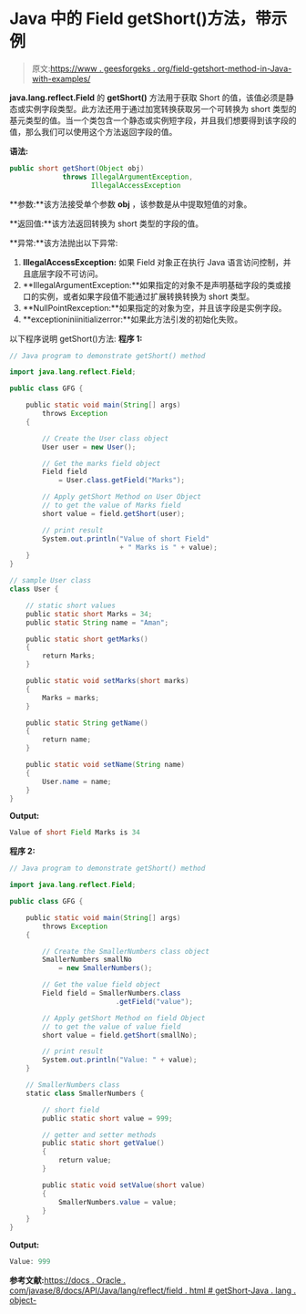 # Java 中的 Field getShort()方法，带示例

> 原文:[https://www . geesforgeks . org/field-getshort-method-in-Java-with-examples/](https://www.geeksforgeeks.org/field-getshort-method-in-java-with-examples/)

**java.lang.reflect.Field** 的 **getShort()** 方法用于获取 Short 的值，该值必须是静态或实例字段类型。此方法还用于通过加宽转换获取另一个可转换为 short 类型的基元类型的值。当一个类包含一个静态或实例短字段，并且我们想要得到该字段的值，那么我们可以使用这个方法返回字段的值。

**语法:**

```java
public short getShort(Object obj)
             throws IllegalArgumentException,
                    IllegalAccessException

```

**参数:**该方法接受单个参数 **obj** ，该参数是从中提取短值的对象。

**返回值:**该方法返回转换为 short 类型的字段的值。

**异常:**该方法抛出以下异常:

1.  **IllegalAccessException:** 如果 Field 对象正在执行 Java 语言访问控制，并且底层字段不可访问。
2.  **IllegalArgumentException:**如果指定的对象不是声明基础字段的类或接口的实例，或者如果字段值不能通过扩展转换转换为 short 类型。
3.  **NullPointRexception:**如果指定的对象为空，并且该字段是实例字段。
4.  **exceptioniniinitializerror:**如果此方法引发的初始化失败。

以下程序说明 getShort()方法:
**程序 1:**

```java
// Java program to demonstrate getShort() method

import java.lang.reflect.Field;

public class GFG {

    public static void main(String[] args)
        throws Exception
    {

        // Create the User class object
        User user = new User();

        // Get the marks field object
        Field field
            = User.class.getField("Marks");

        // Apply getShort Method on User Object
        // to get the value of Marks field
        short value = field.getShort(user);

        // print result
        System.out.println("Value of short Field"
                           + " Marks is " + value);
    }
}

// sample User class
class User {

    // static short values
    public static short Marks = 34;
    public static String name = "Aman";

    public static short getMarks()
    {
        return Marks;
    }

    public static void setMarks(short marks)
    {
        Marks = marks;
    }

    public static String getName()
    {
        return name;
    }

    public static void setName(String name)
    {
        User.name = name;
    }
}
```

**Output:**

```java
Value of short Field Marks is 34

```

**程序 2:**

```java
// Java program to demonstrate getShort() method

import java.lang.reflect.Field;

public class GFG {

    public static void main(String[] args)
        throws Exception
    {

        // Create the SmallerNumbers class object
        SmallerNumbers smallNo
            = new SmallerNumbers();

        // Get the value field object
        Field field = SmallerNumbers.class
                          .getField("value");

        // Apply getShort Method on field Object
        // to get the value of value field
        short value = field.getShort(smallNo);

        // print result
        System.out.println("Value: " + value);
    }

    // SmallerNumbers class
    static class SmallerNumbers {

        // short field
        public static short value = 999;

        // getter and setter methods
        public static short getValue()
        {
            return value;
        }

        public static void setValue(short value)
        {
            SmallerNumbers.value = value;
        }
    }
}
```

**Output:**

```java
Value: 999

```

**参考文献:**[https://docs . Oracle . com/javase/8/docs/API/Java/lang/reflect/field . html # getShort-Java . lang . object-](https://docs.oracle.com/javase/8/docs/api/java/lang/reflect/Field.html#getShort-java.lang.Object-)